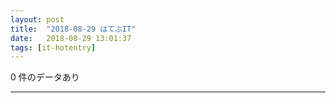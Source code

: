 ```yaml
---
layout: post
title:  "2018-08-29 はてぶIT"
date:   2018-08-29 13:01:37
tags: [it-hotentry]
---
```

0 件のデータあり

<hr>
